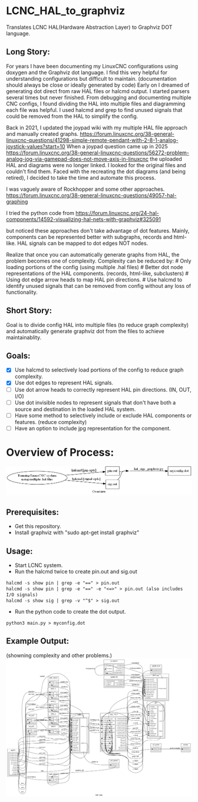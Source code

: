 # LCNC_HAL_to_graphviz
Translates LCNC HAL(Hardware Abstraction Layer) to Graphviz DOT language.



## Long Story:

For years I have been documenting my LinuxCNC configurations using doxygen and the Graphviz dot language.
I find this very helpful for understanding configurations but difficult to maintain. (documentation should always be close or ideally generated by code)
Early on I dreamed of generating dot direct from raw HAL files or halcmd output. 
I started parsers several times but never finished.
From debugging and documenting multiple CNC configs, I found dividing the HAL into multiple files and diagramming each file was helpful.
I used halcmd and grep to find unused signals that could be removed from the HAL to simplify the config.

Back in 2021, I updated the joypad wiki with my multiple HAL file approach and manually created graphs. 
https://forum.linuxcnc.org/38-general-linuxcnc-questions/41298-simple-remote-pendant-with-2-8-1-analog-joystick-values?start=10
When a joypad question came up in 2025 https://forum.linuxcnc.org/38-general-linuxcnc-questions/56272-problem-analog-jog-via-gamepad-does-not-move-axis-in-linuxcnc the uploaded HAL and diagrams were no longer linked.
I looked for the original files and couldn't find them. 
Faced with the recreating the dot diagrams (and being retired), I decided to take the time and automate this process.

I was vaguely aware of Rockhopper and some other approaches.
https://forum.linuxcnc.org/38-general-linuxcnc-questions/49057-hal-graphing

I tried the python code from 
https://forum.linuxcnc.org/24-hal-components/14592-visualizing-hal-nets-with-graphviz#325091

but noticed these approaches don't take advantage of dot features. 
Mainly, components can be represented better with subgraphs, records and html-like.
HAL signals can be mapped to dot edges NOT nodes.

Realize that once you can automatically generate graphs from HAL, the problem becomes one of complexity.
Complexity can be reduced by:
    # Only loading portions of the config (using multiple .hal files)
    # Better dot node representations of the HAL components. (records, html-like, subclusters)
    # Using dot edge arrow heads to map HAL pin directions.
    # Use halcmd to identify unused signals that can be removed from config without any loss of functionality.



## Short Story:

Goal is to divide config HAL into multiple files (to reduce graph complexity) and automatically generate graphviz dot from the files to achieve maintainablity.

## Goals:
- [x] Use halcmd to selectively load portions of the config to reduce graph complexity.
- [x] Use dot edges to represent HAL signals.
- [ ] Use dot arrow heads to correctly represent HAL pin directions. (IN, OUT, I/O)
- [ ] Use dot invisible nodes to represent signals that don't have both a source and destination in the loaded HAL system.
- [ ] Have some method to selectively include or exclude HAL components or features. (reduce complexity)
- [ ] Have an option to include jpg representation for the component.

# Overview of Process:
![Image of process diagram.](./assets/Overview.png)

## Prerequisites:
- Get this repository.
- Install graphviz with "sudo apt-get install graphviz"
## Usage:
- Start LCNC system.
- Run the halcmd twice to create pin.out and sig.out
```
halcmd -s show pin | grep -e "==" > pin.out
halcmd -s show pin | grep -e "==" -e "<=>" > pin.out (also includes I/O signals)
halcmd -s show sig | grep -v "^$" > sig.out
```
- Run the python code to create the dot output.
```
python3 main.py > myconfig.dot
```
## Example Output: 
(showning complexity and other problems.)
![Image of Mill configuration diagram.](./assets/Mill.png)
